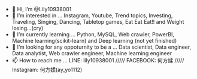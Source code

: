 - 👋 Hi, I’m @Lily10938001
- 👀 I’m interested in ...   Instagram, Youtube, Trend topics, Investing, Traveling, Singing, Dancing, Tabletop games, Eat Eat Eat!! and Weight losing...(cry)
- 🌱 I’m currently learning ...   Python, MySQL, Web crawler, PowerBI, Machine learning(scikit-learn) and Deep learning (not yet finished)
- 💞️ I’m looking for any oppoturnity to be a ...   Data scientist, Data engineer, Data analytist, Web crawler engineer, Machine learning engineer
- 📫 How to reach me ...   LINE: lily10938001 ///// FACEBOOK: 何方媃 ///// Instagram: 何方媃(ay_yo1112)
